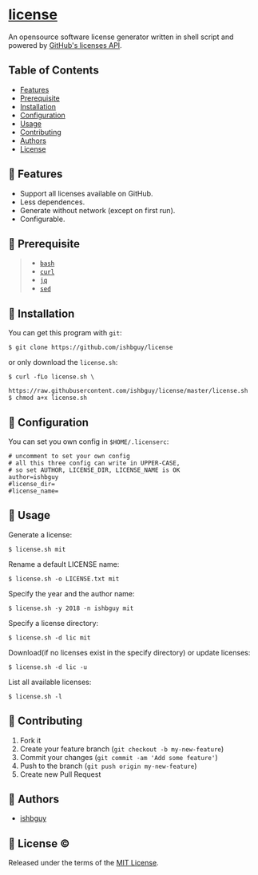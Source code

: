 # [license](https://github.com/ishbguy/license)

An opensource software license generator written in shell script and powered by [GitHub's licenses API](https://developer.github.com/v3/licenses/).

## Table of Contents

+ [Features](#features)
+ [Prerequisite](#prerequisite)
+ [Installation](#installation)
+ [Configuration](#configuration)
+ [Usage](#usage) 
+ [Contributing](#contributing)
+ [Authors](#authors)
+ [License](#license-1)

## :art: Features

+ Support all licenses available on GitHub.
+ Less dependences.
+ Generate without network (except on first run).
+ Configurable.

## :straight_ruler: Prerequisite

> + [`bash`](https://www.gnu.org/software/bash/bash.html)
> + [`curl`](https://curl.haxx.se/)
> + [`jq`](https://stedolan.github.io/jq/)
> + [`sed`](https://www.gnu.org/software/sed/)

## :rocket: Installation

You can get this program with `git`:

```
$ git clone https://github.com/ishbguy/license
```

or only download the `license.sh`:

```
$ curl -fLo license.sh \
         https://raw.githubusercontent.com/ishbguy/license/master/license.sh
$ chmod a+x license.sh
```

## :memo: Configuration

You can set you own config in `$HOME/.licenserc`:

```
# uncomment to set your own config
# all this three config can write in UPPER-CASE,
# so set AUTHOR, LICENSE_DIR, LICENSE_NAME is OK
author=ishbguy
#license_dir=
#license_name=
```

## :notebook: Usage

Generate a license:

```
$ license.sh mit
```

Rename a default LICENSE name:

```
$ license.sh -o LICENSE.txt mit
```

Specify the year and the author name:

```
$ license.sh -y 2018 -n ishbguy mit
```

Specify a license directory:

```
$ license.sh -d lic mit
```

Download(if no licenses exist in the specify directory) or update licenses:

```
$ license.sh -d lic -u
```

List all available licenses:

```
$ license.sh -l
```

## :hibiscus: Contributing

1. Fork it
2. Create your feature branch (`git checkout -b my-new-feature`)
3. Commit your changes (`git commit -am 'Add some feature'`)
4. Push to the branch (`git push origin my-new-feature`)
5. Create new Pull Request

## :boy: Authors

+ [ishbguy](https://github.com/ishbguy)

## :scroll: License :copyright:

Released under the terms of the [MIT License](https://opensource.org/licenses/MIT).
